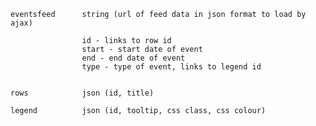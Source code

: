 

	eventsfeed		string (url of feed data in json format to load by ajax)

					id - links to row id
					start - start date of event
					end - end date of event
					type - type of event, links to legend id


	rows			json (id, title)

	legend			json (id, tooltip, css class, css colour)
